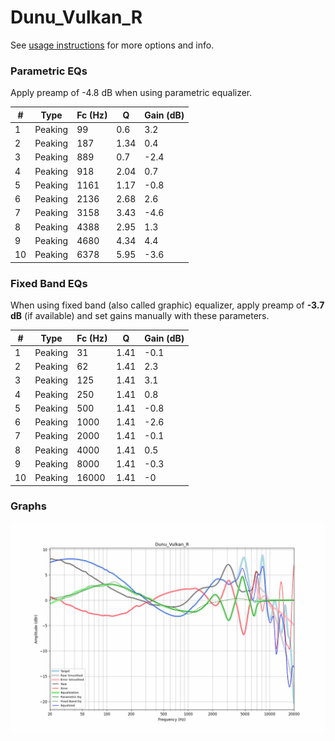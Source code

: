 # Dunu_Vulkan_R
See [usage instructions](https://github.com/jaakkopasanen/AutoEq#usage) for more options and info.

### Parametric EQs
Apply preamp of -4.8 dB when using parametric equalizer.

|   # | Type    |   Fc (Hz) |    Q |   Gain (dB) |
|-----|---------|-----------|------|-------------|
|   1 | Peaking |        99 | 0.6  |         3.2 |
|   2 | Peaking |       187 | 1.34 |         0.4 |
|   3 | Peaking |       889 | 0.7  |        -2.4 |
|   4 | Peaking |       918 | 2.04 |         0.7 |
|   5 | Peaking |      1161 | 1.17 |        -0.8 |
|   6 | Peaking |      2136 | 2.68 |         2.6 |
|   7 | Peaking |      3158 | 3.43 |        -4.6 |
|   8 | Peaking |      4388 | 2.95 |         1.3 |
|   9 | Peaking |      4680 | 4.34 |         4.4 |
|  10 | Peaking |      6378 | 5.95 |        -3.6 |

### Fixed Band EQs
When using fixed band (also called graphic) equalizer, apply preamp of **-3.7 dB** (if available) and set gains manually with these parameters.

|   # | Type    |   Fc (Hz) |    Q |   Gain (dB) |
|-----|---------|-----------|------|-------------|
|   1 | Peaking |        31 | 1.41 |        -0.1 |
|   2 | Peaking |        62 | 1.41 |         2.3 |
|   3 | Peaking |       125 | 1.41 |         3.1 |
|   4 | Peaking |       250 | 1.41 |         0.8 |
|   5 | Peaking |       500 | 1.41 |        -0.8 |
|   6 | Peaking |      1000 | 1.41 |        -2.6 |
|   7 | Peaking |      2000 | 1.41 |        -0.1 |
|   8 | Peaking |      4000 | 1.41 |         0.5 |
|   9 | Peaking |      8000 | 1.41 |        -0.3 |
|  10 | Peaking |     16000 | 1.41 |        -0   |

### Graphs
![](./Dunu_Vulkan_R.png)
